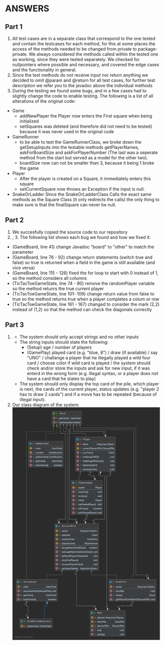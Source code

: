 # ANSWERS

## Part 1

1) All test cases are in a separate class that correspond to the one tested and contain the testcases for each method, for this at some places the access of the methods needed to be changed from private to package-private. We always considered the methods called within the tested one as working, since they were tested separately. We checked for nullpointers where possible and necessary, and covered the edge cases and the functionality in general.
2) Since the test methods do not receive input nor return anything we decided to omit @param and @return for all test cases, for further test description we refer you to the javadoc above the individual methods
3) During the testing we found some bugs, and in a few cases had to slightly change the code to enable testing. The following is a list of all alterations of the original code:

 * Game
   * addNewPlayer the Player now enters the First square when being initialized
   * setSquares was deleted (and therefore did not need to be tested) because it was never used in the original code
 * GameRunner
   * to be able to test the GameRunnerClass, we broke down the getSetupInputs into the testable methods getPlayerNames, askForBoardSize and askForPlayerNumber (The last was a seperate method from the start but served as a model for the other two).
   * boardSize now can not be smaller than 3, because it being 1 broke the game
 * Player
   * After the player is created on a Square, it immediately enters this square
   * setCurrentSquare now throws an Exception if the input is null.
 * SnakeOrLadder
   Since the SnakeOrLadderClass Calls the exact same methods as the Square Class (it only redirects the calls) the only thing to make sure is that the finalSquare can never be null.

## Part 2

1) We succesfully copied the source code to our repository
2) , 3. The following list shows each bug we found and how we fixed it:
* (GameBoard, line 41) change Javadoc "board" to "other" to match the parameter
* (GameBoard, line 76 - 92) change return statements (switch true and false) so true is returned when a field in the game is still available (and vice versa)
* (GameBoard, line 115 - 126) fixed the for loop to start with 0 instead of 1, so the method considers all columns
* (TicTacToeGameState, line 74 - 80) remove the randomPlayer variable so the method retunrs the true current player
* (TicTacToeGameState, line 101- 109) change return value from false to true so the method returns true when a player completes a colum or row
* (TicTacToeGameState, line 161 - 167) changed to consider the mark (2,2) instead of (1,2) so that the method can check the diagonals correctly

## Part 3

1)  * The system should only accept strings and no other inputs
    * The string inputs should state the following: 
      * (Setup) age / number of players 
      * (GamePlay) played card (e.g. "blue, 8") / draw (if available) / say "UNO" / challange a player that he illegally played a wild four card / choose color if wild card is played / the system should check and/or store the inputs and ask for new input, if it was enterd in the wrong form (e.g. illegal syntax, or a player does not have a card that he states to play)
    * The system should only display the top card of the pile, which player is next, the cards of the current player, status updates (e.g. "player 2 has to draw 2 cards") and if a move has to be repeated (because of illegal input).
2) Our class diagram of the system:
  ![classDiagram](https://github.com/florinulrich/BINF4241-group23/blob/master/Assignment5/UNOGame/UNO%20Class%20Diagram.png)

